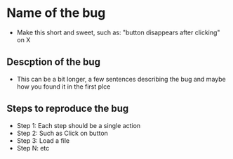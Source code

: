 # Name of the bug
- Make this short and sweet, such as: "button disappears after clicking" on X

## Descption of the bug
- This can be a bit longer, a few sentences describing the bug and maybe how you found it in the first plce

## Steps to reproduce the bug
- Step 1: Each step should be a single action
- Step 2: Such as Click on button
- Step 3: Load a file
- Step N: etc
